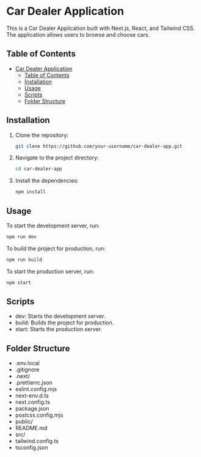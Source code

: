 # Car Dealer Application

This is a Car Dealer Application built with Next.js, React, and Tailwind CSS. The application allows users to browse and choose cars.

## Table of Contents

- [Car Dealer Application](#car-dealer-application)
  - [Table of Contents](#table-of-contents)
  - [Installation](#installation)
  - [Usage](#usage)
  - [Scripts](#scripts)
  - [Folder Structure](#folder-structure)

## Installation

1. Clone the repository:
   ```sh
   git clone https://github.com/your-username/car-dealer-app.git
   ```
2. Navigate to the project directory:
   ```sh
   cd car-dealer-app
   ```
3. Install the dependencies:
   ```sh
   npm install
   ```

## Usage

To start the development server, run:

```sh
npm run dev
```

To build the project for production, run:

```sh
npm run build
```

To start the production server, run:

```sh
npm start
```

## Scripts

- dev: Starts the development server.
- build: Builds the project for production.
- start: Starts the production server.

## Folder Structure

- .env.local
- .gitignore
- .next/
- .prettierrc.json
- eslint.config.mjs
- next-env.d.ts
- next.config.ts
- package.json
- postcss.config.mjs
- public/
- README.md
- src/
- tailwind.config.ts
- tsconfig.json
